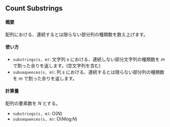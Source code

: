 ## Count Substrings

#### 概要

配列における、連続するとは限らない部分列の種類数を数え上げます。

#### 使い方

- `substrings(s, m)`: 文字列 $s$ における、連続しない部分文字列の種類数を $m$ で割った余りを返します。(空文字列を含む)
- `subsequences(s, m)`: 列 $s$ における、連続するとは限らない部分列の種類数を $m$ で割った余りを返します。

#### 計算量

配列の要素数を $N$ とする。
- `substrings(s, m)`: $\mathrm{O}(N)$
- `subsequences(s, m)`: $\mathrm{O}(N \log N)$
